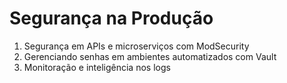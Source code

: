 # Segurança na Produção

1. Segurança em APIs e microserviços com ModSecurity
1. Gerenciando senhas em ambientes automatizados com Vault
1. Monitoração e inteligência nos logs